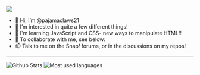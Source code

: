 ![](https://komarev.com/ghpvc/?username=pajamaclaws21)

- 👋 Hi, I’m @pajamaclaws21
- 👀 I’m interested in quite a few different things!
- 🌱 I'm learning JavaScript and CSS- new ways to manipulate HTML!!
- 💞️ To collaborate with me, see below:
- 📫 Talk to me on the Snap<em>!</em> forums, or in the discussions on my repos!
<hr>

<!---
pajamaclaws21/pajamaclaws21 is a ✨ special ✨ repository because its `README.md` (this file) appears on your GitHub profile.
You can click the Preview link to take a look at your changes.
--->

![Github Stats](https://github-readme-stats.vercel.app/api?username=pajamaclaws21&count_private=true&theme=dracula&show_icons=true&include_all_commits=true)
![Most used languages](https://github-readme-stats.vercel.app/api/top-langs?username=pajamaclaws21&theme=dracula) 
